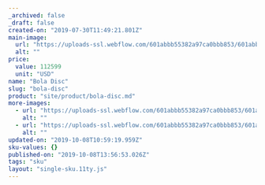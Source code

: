 ```yaml
---
_archived: false
_draft: false
created-on: "2019-07-30T11:49:21.801Z"
main-image:
  url: "https://uploads-ssl.webflow.com/601abbb55382a97ca0bbb853/601abbb55382a96397bbba7c_bola-disc-flush-2-rose-gold-in-room-high_download.jpg"
  alt: ""
price:
  value: 112599
  unit: "USD"
name: "Bola Disc"
slug: "bola-disc"
product: "site/product/bola-disc.md"
more-images:
  - url: "https://uploads-ssl.webflow.com/601abbb55382a97ca0bbb853/601abbb55382a92d3abbba85_bola-bedroom-ft-v2_download.jpg"
    alt: ""
  - url: "https://uploads-ssl.webflow.com/601abbb55382a97ca0bbb853/601abbb55382a970d2bbba80_bola-disc_environment_1_download.jpg"
    alt: ""
updated-on: "2019-10-08T10:59:19.959Z"
sku-values: {}
published-on: "2019-10-08T13:56:53.026Z"
tags: "sku"
layout: "single-sku.11ty.js"
---
```



